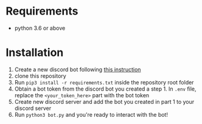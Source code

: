 # Requirements
* python 3.6 or above

# Installation 
1. Create a new discord bot following [this instruction](https://discordpy.readthedocs.io/en/stable/discord.html)
2. clone this repository
3. Run `pip3 install -r requirements.txt` inside the repository root folder
4. Obtain a bot token from the discord bot you created a step 1. In `.env` file, replace the `<your_token_here>` part with the bot token
5. Create new discord server and add the bot you created in part 1 to your discord server
6. Run `python3 bot.py` and you're ready to interact with the bot!
